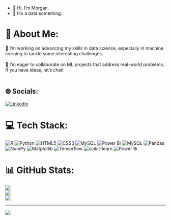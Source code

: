 - 👋 Hi, I’m Morgan.
- 👀 I’m a data something.
# 💫 About Me:
🔭 I’m working on advancing my skills in data science, especially in machine learning to tackle some interesting challenges.<br><br>👯 I’m eager to collaborate on ML projects that address real-world problems. If you have ideas, let’s chat!<br><br>
## 🌐 Socials:
[![LinkedIn](https://img.shields.io/badge/LinkedIn-%230077B5.svg?logo=linkedin&logoColor=white)](https://linkedin.com/in/https://www.linkedin.com/in/morgan-thiuri-40151327a/) 

# 💻 Tech Stack:
![R](https://img.shields.io/badge/r-%23276DC3.svg?style=flat-square&logo=r&logoColor=white) ![Python](https://img.shields.io/badge/python-3670A0?style=flat-square&logo=python&logoColor=ffdd54) ![HTML5](https://img.shields.io/badge/html5-%23E34F26.svg?style=flat-square&logo=html5&logoColor=white) ![CSS3](https://img.shields.io/badge/css3-%231572B6.svg?style=flat-square&logo=css3&logoColor=white) ![MySQL](https://img.shields.io/badge/mysql-4479A1.svg?style=flat-square&logo=mysql&logoColor=white) ![Power Bi](https://img.shields.io/badge/power_bi-F2C811?style=flat-square&logo=powerbi&logoColor=black) ![MySQL](https://img.shields.io/badge/mysql-4479A1.svg?style=flat-square&logo=mysql&logoColor=white) ![Pandas](https://img.shields.io/badge/pandas-%23150458.svg?style=flat-square&logo=pandas&logoColor=white) ![NumPy](https://img.shields.io/badge/numpy-%23013243.svg?style=flat-square&logo=numpy&logoColor=white) ![Matplotlib](https://img.shields.io/badge/Matplotlib-%23ffffff.svg?style=flat-square&logo=Matplotlib&logoColor=black) ![Tensorflow](https://img.shields.io/badge/PyTorch-%23EE4C2C.svg?style=flat-square&logo=PyTorch&logoColor=white) ![scikit-learn](https://img.shields.io/badge/scikit--learn-%23F7931E.svg?style=flat-square&logo=scikit-learn&logoColor=white) ![Power Bi](https://img.shields.io/badge/power_bi-F2C811?style=flat-square&logo=powerbi&logoColor=black)
# 📊 GitHub Stats:
![](https://github-readme-stats.vercel.app/api?username=mrthiuri&theme=dark&hide_border=true&include_all_commits=false&count_private=false)<br/>
![](https://github-readme-streak-stats.herokuapp.com/?user=mrthiuri&theme=dark&hide_border=true)<br/>
![](https://github-readme-stats.vercel.app/api/top-langs/?username=mrthiuri&theme=dark&hide_border=true&include_all_commits=false&count_private=false&layout=compact)

---
[![](https://visitcount.itsvg.in/api?id=mrthiuri&icon=10&color=13)](https://visitcount.itsvg.in)

<!-- Proudly created with GPRM ( https://gprm.itsvg.in ) -->
<!---
mrthiuri/mrthiuri is a ✨ special ✨ repository because its `README.md` (this file) appears on your GitHub profile.
You can click the Preview link to take a look at your changes.
--->
